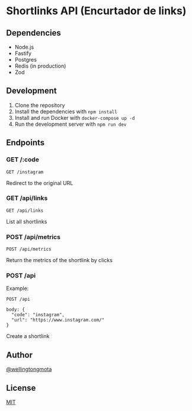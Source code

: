 # Shortlinks API (Encurtador de links)

## Dependencies

- Node.js
- Fastify
- Postgres
- Redis (in production)
- Zod

## Development

1. Clone the repository
2. Install the dependencies with `npm install`
3. Install and run Docker with `docker-compose up -d`
4. Run the development server with `npm run dev`

## Endpoints

### GET /:code

```
GET /instagram
```

Redirect to the original URL

### GET /api/links

```
GET /api/links
```

List all shortlinks

### POST /api/metrics

```
POST /api/metrics
```

Return the metrics of the shortlink by clicks

### POST /api

Example:

```
POST /api

body: {
  "code": "instagram",
  "url": "https://www.instagram.com/"
}
```

Create a shortlink

## Author

[@wellingtongmota](https://github.com/wellingtongmota)

## License

[MIT](LICENSE)
